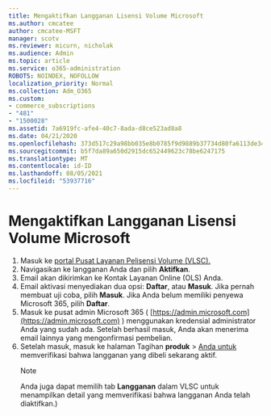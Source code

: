 ```yaml
---
title: Mengaktifkan Langganan Lisensi Volume Microsoft
ms.author: cmcatee
author: cmcatee-MSFT
manager: scotv
ms.reviewer: micurn, nicholak
ms.audience: Admin
ms.topic: article
ms.service: o365-administration
ROBOTS: NOINDEX, NOFOLLOW
localization_priority: Normal
ms.collection: Adm_O365
ms.custom:
- commerce_subscriptions
- "481"
- "1500028"
ms.assetid: 7a6919fc-afe4-40c7-8ada-d8ce523ad8a8
ms.date: 04/21/2020
ms.openlocfilehash: 373d517c29a98bb035e8b0785f9d9889b37734d80fa6113de34544d49f08cdf1
ms.sourcegitcommit: b5f7da89a650d2915dc652449623c78be6247175
ms.translationtype: MT
ms.contentlocale: id-ID
ms.lasthandoff: 08/05/2021
ms.locfileid: "53937716"
---
```

# <a name="activating-a-microsoft-volume-license-subscription"></a>Mengaktifkan Langganan Lisensi Volume Microsoft

1. Masuk ke [portal Pusat Layanan Pelisensi Volume (VLSC).](https://go.microsoft.com/fwlink/p/?LinkId=329762)
2. Navigasikan ke langganan Anda dan pilih **Aktifkan**.
3. Email akan dikirimkan ke Kontak Layanan Online (OLS) Anda.
4. Email aktivasi menyediakan dua opsi: **Daftar**, atau **Masuk**. Jika pernah membuat uji coba, pilih **Masuk**. Jika Anda belum memiliki penyewa Microsoft 365, pilih **Daftar**.
5. Masuk ke pusat admin Microsoft 365 ( [https://admin.microsoft.com](https://admin.microsoft.com) ) menggunakan kredensial administrator Anda yang sudah ada. Setelah berhasil masuk, Anda akan menerima email lainnya yang mengonfirmasi pembelian.
6. Setelah masuk, masuk ke halaman Tagihan **produk** \> [Anda untuk](https://go.microsoft.com/fwlink/p/?linkid=842054) memverifikasi bahwa langganan yang dibeli sekarang aktif. 
    > [!NOTE]
    > Anda juga dapat memilih tab **Langganan** dalam VLSC untuk menampilkan detail yang memverifikasi bahwa langganan Anda telah diaktifkan.)
